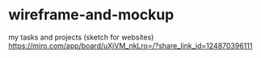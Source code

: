 # wireframe-and-mockup
my tasks and projects (sketch for websites) 
https://miro.com/app/board/uXjVM_nkLro=/?share_link_id=124870396111
